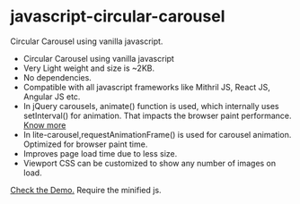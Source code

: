 # javascript-circular-carousel
Circular Carousel using vanilla javascript. 
<ul>
        <li>Circular Carousel using vanilla javascript</li>
        <li>Very Light weight and size is ~2KB.</li>
        <li>No dependencies.</li>
        <li>Compatible with all javascript frameworks like Mithril JS, React JS, Angular JS etc.</li>
        <li>In jQuery carousels, animate() function is used, which internally uses setInterval() for animation. That impacts the browser paint performance. <a href="http://htmlpreview.github.io/?https://github.com/dineshselvantdm/javascript-circular-carousel/blob/master/demo.html">Know more</a> </li>
        <li>In lite-carousel,requestAnimationFrame() is used for carousel animation. Optimized for browser paint time.</li>
        <li>Improves page load time due to less size.</li>
        <li>Viewport CSS can be customized to show any number of images on load.</li>
</ul>
<a href="http://htmlpreview.github.io/?https://github.com/dineshselvantdm/javascript-circular-carousel/blob/master/demo.html">Check the Demo.</a>
Require the minified js.


 
